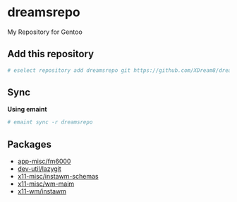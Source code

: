 # dreamsrepo
My Repository for Gentoo

## Add this repository
```sh
# eselect repository add dreamsrepo git https://github.com/XDream8/dreamsrepo.git
```
## Sync
**Using emaint**
```sh
# emaint sync -r dreamsrepo
```

## Packages
* [app-misc/fm6000](docs/fm6000.md)
* [dev-util/lazygit](docs/lazygit.md)
* [x11-misc/instawm-schemas](docs/instawm-schemas.md)
* [x11-misc/wm-maim](docs/wm-maim.md)
* [x11-wm/instawm](docs/instawm.md)
